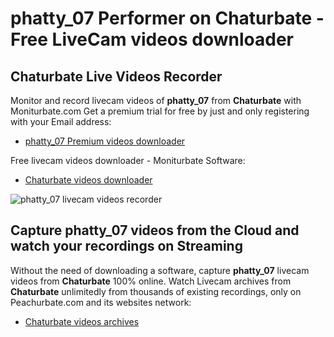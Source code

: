 # phatty_07 Performer on Chaturbate - Free LiveCam videos downloader

## Chaturbate Live Videos Recorder

Monitor and record livecam videos of **phatty_07** from **Chaturbate** with Moniturbate.com
Get a premium trial for free by just and only registering with your Email address:
* [phatty_07 Premium videos downloader](https://moniturbate.com/request-demo-licence-key.html)

Free livecam videos downloader - Moniturbate Software:
* [Chaturbate videos downloader](https://moniturbate.com/moniturbate-download-software.html)

![phatty_07 livecam videos recorder](https://peachurnet.com/templates/moniturbate-software.png)


## Capture phatty_07 videos from the Cloud and watch your recordings on Streaming

Without the need of downloading a software, capture **phatty_07** livecam videos from **Chaturbate** 100% online.
Watch Livecam archives from **Chaturbate** unlimitedly from thousands of existing recordings, only on Peachurbate.com and its websites network:
* [Chaturbate videos archives](https://peachurnet.com/)